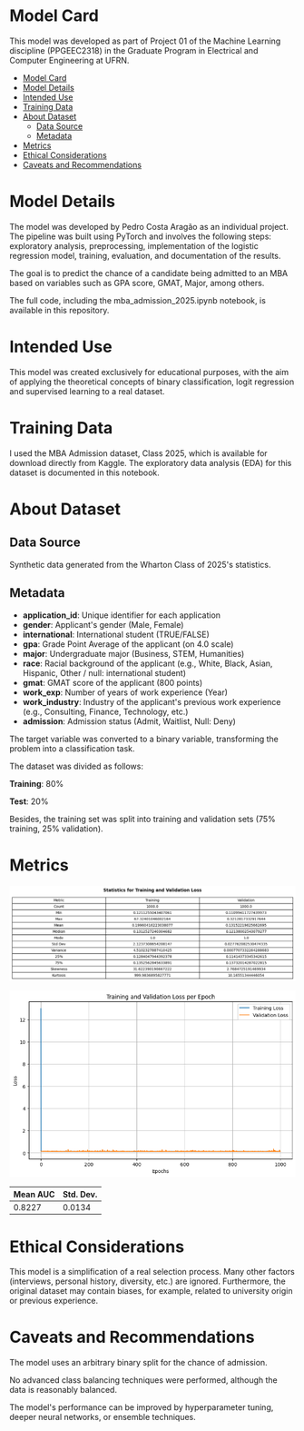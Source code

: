 # Model Card

This model was developed as part of Project 01 of the Machine Learning discipline (PPGEEC2318) in the Graduate Program in Electrical and Computer Engineering at UFRN.

<!-- TOC -->
* [Model Card](#model-card)
* [Model Details](#model-details)
* [Intended Use](#intended-use)
* [Training Data](#training-data)
* [About Dataset](#about-dataset)
  * [Data Source](#data-source)
  * [Metadata](#metadata)
* [Metrics](#metrics)
* [Ethical Considerations](#ethical-considerations)
* [Caveats and Recommendations](#caveats-and-recommendations)
<!-- TOC -->

# Model Details

The model was developed by Pedro Costa Aragão as an individual project. The pipeline was built using PyTorch and involves the following steps: exploratory analysis, preprocessing, implementation of the logistic regression model, training, evaluation, and documentation of the results.

The goal is to predict the chance of a candidate being admitted to an MBA based on variables such as GPA score, GMAT, Major, among others.

The full code, including the mba_admission_2025.ipynb notebook, is available in this repository.

# Intended Use

This model was created exclusively for educational purposes, with the aim of applying the theoretical concepts of binary classification, logit regression and supervised learning to a real dataset.

# Training Data

I used the MBA Admission dataset, Class 2025, which is available for download directly from Kaggle. The exploratory data analysis (EDA) for this dataset is documented in this notebook.

# About Dataset

## Data Source

Synthetic data generated from the Wharton Class of 2025's statistics.

## Metadata

- **application_id**: Unique identifier for each application
- **gender**: Applicant's gender (Male, Female)
- **international**: International student (TRUE/FALSE)
- **gpa**: Grade Point Average of the applicant (on 4.0 scale)
- **major**: Undergraduate major (Business, STEM, Humanities)
- **race**: Racial background of the applicant (e.g., White, Black, Asian, Hispanic, Other / null: international student)
- **gmat**: GMAT score of the applicant (800 points)
- **work_exp**: Number of years of work experience (Year)
- **work_industry**: Industry of the applicant's previous work experience (e.g., Consulting, Finance, Technology, etc.)
- **admission**: Admission status (Admit, Waitlist, Null: Deny)


The target variable was converted to a binary variable, transforming the problem into a classification task.

The dataset was divided as follows:

**Training**: 80%

**Test**: 20%

Besides, the training set was split into training and validation sets (75% training, 25% validation).

# Metrics

![output.png](assets/output.png)

![loss.png](assets/loss.png)

| Mean AUC | Std. Dev. |
|----------|-----------|
|   0.8227 | 0.0134    |



# Ethical Considerations

This model is a simplification of a real selection process. Many other factors (interviews, personal history, diversity, etc.) are ignored. Furthermore, the original dataset may contain biases, for example, related to university origin or previous experience.

# Caveats and Recommendations

The model uses an arbitrary binary split for the chance of admission.

No advanced class balancing techniques were performed, although the data is reasonably balanced.

The model's performance can be improved by hyperparameter tuning, deeper neural networks, or ensemble techniques.
